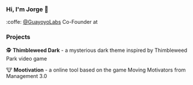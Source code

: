 ### Hi, I'm Jorge 👋

:coffe: [@GuayoyoLabs](https://github.com/guayoyolabs/) Co-Founder at 

### Projects

:detective: **Thimbleweed Dark** - a mysterious dark theme inspired by Thimbleweed Park video game

:cow: **Mootivation** - a online tool based on the game Moving Motivators from Management 3.0

<!--
**jfexart/jfexart** is a ✨ _special_ ✨ repository because its `README.md` (this file) appears on your GitHub profile.

Here are some ideas to get you started:

- 🔭 I’m currently working on ...
- 🌱 I’m currently learning ...
- 👯 I’m looking to collaborate on ...
- 🤔 I’m looking for help with ...
- 💬 Ask me about ...
- 📫 How to reach me: ...
- 😄 Pronouns: ...
- ⚡ Fun fact: ...
-->
